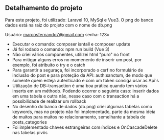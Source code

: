 ## Detalhamento do projeto

Para este projeto, foi utilizado: Laravel 10, MySql e Vue3. O png do banco dados está na raiz do projeto com o nome de db.png

Usuário: marcosfernando7@gmail.com
senha: 123x

- Executar o comando: composer isntall e composer update
- Já foi rodado o comando: npm run build (Vue 3)
- Não criei vários componentes, utilizei html "puro" no front
- Para mitigar alguns erros no momenento de inserir um post, por exemplo, foi atribuito o try e o catch
- Para garantir a seguraça, foi incorporado o csrf no formulário de inclusão do post e para proteção da API: auth:sanctum, de modo que somente quem esteja autenticado e com um token consiga usar as Api's
- Utilização de DB::transaction é uma boa prática quando tem vários inserts em um méthodo. Podendo ocorrer o seguinte caso: inserir dados em uma tabela e outra não, nesse caso com o transaction há a possibilidade de realizar um rollback
- No desenho do banco de dados (db.png) criei algumas tabelas como keywords, mas no projeto não foi implementado, parte da mesma ideia de muitos para muitos no relacionamento, semelhante a tabela de posts_categories
- Foi implementado chaves estrangeiras com índices e OnCascadeDelete nas tabelas pivôs
